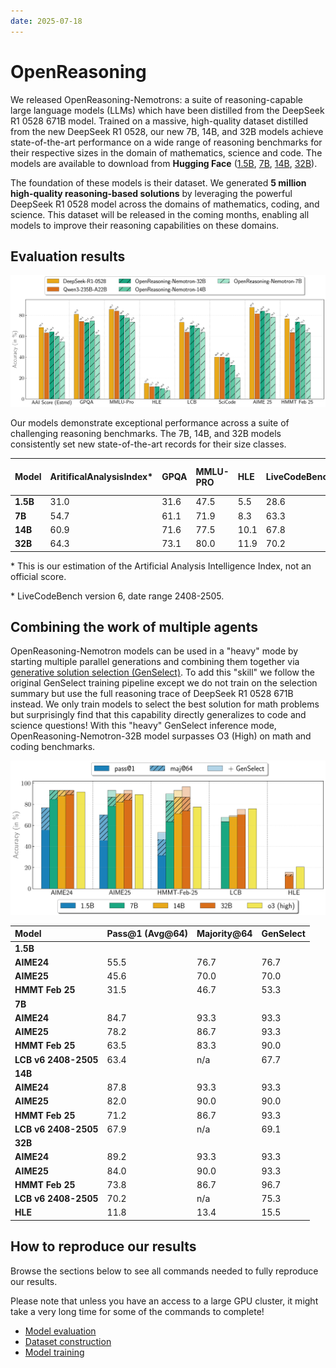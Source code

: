 ```yaml
---
date: 2025-07-18
---
```


# OpenReasoning

We released OpenReasoning-Nemotrons: a suite of reasoning-capable large language models (LLMs) which have been distilled from the DeepSeek R1 0528 671B model. Trained on a massive, high-quality dataset distilled from the new DeepSeek R1 0528, our new 7B, 14B, and 32B models achieve state-of-the-art performance on a wide range of reasoning benchmarks for their respective sizes in the domain of mathematics, science and code.
The models are available to download from **Hugging Face** ([1.5B](https://huggingface.co/nvidia/OpenReasoning-Nemotron-1.5B), [7B](https://huggingface.co/nvidia/OpenReasoning-Nemotron-7B), [14B](https://huggingface.co/nvidia/OpenReasoning-Nemotron-14B), [32B](https://huggingface.co/nvidia/OpenReasoning-Nemotron-32B)).

The foundation of these models is their dataset. We generated **5 million high-quality reasoning-based solutions** by leveraging the powerful DeepSeek R1 0528 model across the domains of mathematics, coding, and science. This dataset will be released in the coming months, enabling all models to improve their reasoning capabilities on these domains.

## Evaluation results

![Evaluation Results with pass@1](./pass-1.png)

Our models demonstrate exceptional performance across a suite of challenging reasoning benchmarks. The 7B, 14B, and 32B models consistently set new state-of-the-art records for their size classes.

| **Model** | **AritificalAnalysisIndex*** | **GPQA** | **MMLU-PRO** | **HLE** | **LiveCodeBench*** | **SciCode** | **AIME24** | **AIME25** | **HMMT FEB 25**  |
| :---    | :--- | :--- | :--- | :--- | :--- | :--- | :--- | :--- | :--- |
| **1.5B**| 31.0 | 31.6 | 47.5 | 5.5  | 28.6 | 1.0  | 55.5 | 45.6 | 31.5 |
| **7B**  | 54.7 | 61.1 | 71.9 | 8.3  | 63.3 | 20.3 | 84.7 | 78.2 | 63.5 |
| **14B** | 60.9 | 71.6 | 77.5 | 10.1 | 67.8 | 32.4 | 87.8 | 82.0 | 71.2 |
| **32B** | 64.3 | 73.1 | 80.0 | 11.9 | 70.2 | 39.6 | 89.2 | 84.0 | 73.8 |

\* This is our estimation of the Artificial Analysis Intelligence Index, not an official score.

\* LiveCodeBench version 6, date range 2408-2505.


## Combining the work of multiple agents
OpenReasoning-Nemotron models can be used in a "heavy" mode by starting multiple parallel generations and combining them together via [generative solution selection (GenSelect)](https://arxiv.org/abs/2504.16891). To add this "skill" we follow the original GenSelect training pipeline except we do not train on the selection summary but use the full reasoning trace of DeepSeek R1 0528 671B instead. We only train models to select the best solution for math problems but surprisingly find that this capability directly generalizes to code and science questions! With this "heavy" GenSelect inference mode, OpenReasoning-Nemotron-32B model surpasses O3 (High) on math and coding benchmarks.

![Evaluation Results with GenSelect](./genselect.png)

| **Model** | **Pass@1 (Avg@64)** | **Majority@64** | **GenSelect** |
| :--- | :--- | :--- | :--- |
| **1.5B** | | | |
| **AIME24** | 55.5 | 76.7 | 76.7 |
| **AIME25** | 45.6 | 70.0 | 70.0 |
| **HMMT Feb 25** | 31.5 | 46.7 | 53.3 |
| **7B** | | | |
| **AIME24** | 84.7 | 93.3 | 93.3 |
| **AIME25** | 78.2 | 86.7 | 93.3 |
| **HMMT Feb 25** | 63.5 | 83.3 | 90.0 |
| **LCB v6 2408-2505** | 63.4 | n/a | 67.7 |
| **14B** | | | |
| **AIME24** | 87.8 | 93.3 | 93.3 |
| **AIME25** | 82.0 | 90.0 | 90.0 |
| **HMMT Feb 25** | 71.2 | 86.7 | 93.3 |
| **LCB v6 2408-2505** | 67.9 | n/a | 69.1 |
| **32B** | | | |
| **AIME24** | 89.2 | 93.3 | 93.3 |
| **AIME25** | 84.0 | 90.0 | 93.3 |
| **HMMT Feb 25** | 73.8 | 86.7 | 96.7 |
| **LCB v6 2408-2505** | 70.2 | n/a | 75.3 |
| **HLE** | 11.8 | 13.4 | 15.5 |



## How to reproduce our results

Browse the sections below to see all commands needed to fully reproduce our results.

Please note that unless you have an access to a large GPU cluster, it might take a very long time
for some of the commands to complete!

- [Model evaluation](evaluation.md)
- [Dataset construction](dataset.md)
- [Model training](training.md)
